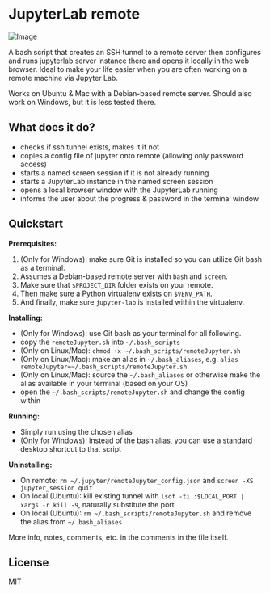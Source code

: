 # JupyterLab remote

![Image](https://github.com/user-attachments/assets/228fe435-937c-43bc-bfd0-758d5f5d3fa6)

A bash script that creates an SSH tunnel to a remote server then configures and runs jupyterlab server instance there and opens it locally in the web browser. Ideal to make your life easier when you are often working on a remote machine via Jupyter Lab. 

Works on Ubuntu & Mac with a Debian-based remote server. Should also work on Windows, but it is less tested there.  

## What does it do?

* checks if ssh tunnel exists, makes it if not
* copies a config file of jupyter onto remote (allowing only password access)
* starts a named screen session if it is not already running
* starts a JupyterLab instance in the named screen session
* opens a local browser window with the JupyterLab running  
* informs the user about the progress & password in the terminal window


## Quickstart

**Prerequisites:**

1. (Only for Windows): make sure Git is installed so you can utilize Git bash as a terminal.  
1. Assumes a Debian-based remote server with `bash` and `screen`.
1. Make sure that `$PROJECT_DIR` folder exists on your remote.
1. Then make sure a Python virtualenv exists on `$VENV_PATH`.
1. And finally, make sure `jupyter-lab` is installed within the virtualenv.

**Installing:**

* (Only for Windows): use Git bash as your terminal for all following.
* copy the `remoteJupyter.sh` into `~/.bash_scripts`
* (Only on Linux/Mac): `chmod +x ~/.bash_scripts/remoteJupyter.sh`
* (Only on Linux/Mac): make an alias in `~/.bash_aliases`, e.g. `alias remoteJupyter=~/.bash_scripts/remoteJupyter.sh`
* (Only on Linux/Mac): source the `~/.bash_aliases` or otherwise make the alias available in your terminal (based on your OS)
* open the `~/.bash_scripts/remoteJupyter.sh` and change the config within

**Running:**

* Simply run using the chosen alias
* (Only for Windows): instead of the bash alias, you can use a standard desktop shortcut to that script

**Uninstalling:**

* On remote: `rm ~/.jupyter/remoteJupyter_config.json` and `screen -XS jupyter_session quit`
* On local (Ubuntu): kill existing tunnel with `lsof -ti :$LOCAL_PORT | xargs -r kill -9`, naturally substitute the port
* On local (Ubuntu): `rm ~/.bash_scripts/remoteJupyter.sh` and remove the alias from `~/.bash_aliases` 

More info, notes, comments, etc. in the comments in the file itself.

## License

MIT